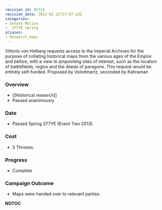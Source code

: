 ```yaml
---
revision_id: 85715
revision_date: 2022-01-22T17:07:24Z
categories:
- Senate Motion
-  377YE Spring
aliases:
- Research_maps
---
```


Vittorio von Holberg requests access to the Imperial Archives for the purpose of collating historical maps from the various ages of the Empire and before, with a view to pinpointing sites of interest, such as the location of battlefields, regios and the deeds of paragons. This request would be entirely self-funded.
Proposed by Volodmartz, seconded by Kahraman

### Overview
* [[Historical research]]
* Passed unanimously

### Date
* Passed Spring 377YE (Event Two 2013).

### Cost
* 5 Thrones.

### Progress
* Complete

### Campaign Outcome
* Maps were handed over to relevant parties.



__NOTOC__